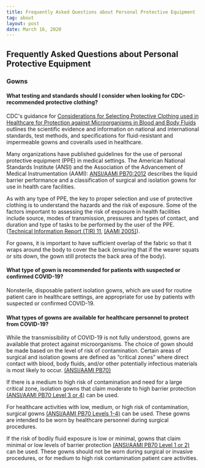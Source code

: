 ```yaml
---
title: Frequently Asked Questions about Personal Protective Equipment
tag: about
layout: post
date: March 16, 2020
---
```


## Frequently Asked Questions about Personal Protective Equipment ##

### Gowns ###

#### What testing and standards should I consider when looking for CDC-recommended protective clothing? ####

CDC's guidance for [Considerations for Selecting Protective Clothing used in Healthcare for Protection against Microorganisms in Blood and Body Fluids](https://www.cdc.gov/niosh/npptl/topics/protectiveclothing/) outlines the scientific evidence and information on national and international standards, test methods, and specifications for fluid-resistant and impermeable gowns and coveralls used in healthcare.

Many organizations have published guidelines for the use of personal protective equipment (PPE) in medical settings. The American National Standards Institute (ANSI) and the Association of the Advancement of Medical Instrumentation (AAMI): [ANSI/AAMI PB70:2012](http://my.aami.org/aamiresources/previewfiles/pb70_1206_preview.pdf) describes the liquid barrier performance and a classification of surgical and isolation gowns for use in health care facilities.

As with any type of PPE, the key to proper selection and use of protective clothing is to understand the hazards and the risk of exposure. Some of the factors important to assessing the risk of exposure in health facilities include source, modes of transmission, pressures and types of contact, and duration and type of tasks to be performed by the user of the PPE. ([Technical Information Report (TIR) 11](http://my.aami.org/aamiresources/previewfiles/TIR110511preview.pdf), [[AAMI 2005]](https://www.cdc.gov/niosh/npptl/topics/protectiveclothing/#references)).

For gowns, it is important to have sufficient overlap of the fabric so that it wraps around the body to cover the back (ensuring that if the wearer squats or sits down, the gown still protects the back area of the body).

#### What type of gown is recommended for patients with suspected or confirmed COVID-19? ####

Nonsterile, disposable patient isolation gowns, which are used for routine patient care in healthcare settings, are appropriate for use by patients with suspected or confirmed COVID-19.

#### What types of gowns are available for healthcare personnel to protect from COVID-19? ####

While the transmissibility of COVID-19 is not fully understood, gowns are available that protect against microorganisms. The choice of gown should be made based on the level of risk of contamination. Certain areas of surgical and isolation gowns are defined as “critical zones” where direct contact with blood, body fluids, and/or other potentially infectious materials is most likely to occur. [(ANSI/AAMI PB70)](http://my.aami.org/aamiresources/previewfiles/pb70_1206_preview.pdf)

If there is a medium to high risk of contamination and need for a large critical zone, isolation gowns that claim moderate to high barrier protection [(ANSI/AAMI PB70 Level 3 or 4)](http://my.aami.org/aamiresources/previewfiles/pb70_1206_preview.pdf) can be used.

For healthcare activities with low, medium, or high risk of contamination, surgical gowns [(ANSI/AAMI PB70 Levels 1-4)](http://my.aami.org/aamiresources/previewfiles/pb70_1206_preview.pdf) can be used. These gowns are intended to be worn by healthcare personnel during surgical procedures.

If the risk of bodily fluid exposure is low or minimal, gowns that claim minimal or low levels of barrier protection [(ANSI/AAMI PB70 Level 1 or 2)](http://my.aami.org/aamiresources/previewfiles/pb70_1206_preview.pdf) can be used. These gowns should not be worn during surgical or invasive procedures, or for medium to high risk contamination patient care activities.

